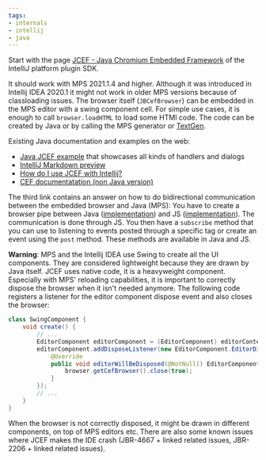 ```yaml
---
tags:
- internals
- intellij
- java
---
```



Start with the page [JCEF - Java Chromium Embedded Framework](https://plugins.jetbrains.com/docs/intellij/jcef.html) of the IntelliJ platform plugin SDK.

It should work with MPS 2021.1.4 and higher. Although it was introduced in Intellij IDEA 2020.1 it might not work in older MPS versions
because of classloading issues. The browser itself (`JBCefBrowser`) can be embedded in the MPS editor with a swing component cell.
For simple use cases, it is enough to call `browser.loadHTML` to load some HTMl code. The code can be created by Java or by
calling the MPS generator or [TextGen](http://localhost:8000/mps-platform-docs/aspects/textgen).

Existing Java documentation and examples on the web:

- [Java JCEF example](https://github.com/viglucci/app-jcef-example) that showcases all kinds of handlers and dialogs
- [IntelliJ Markdown preview](https://github.com/JetBrains/intellij-community/blob/master/plugins/markdown/core/src/org/intellij/plugins/markdown/ui/preview/jcef/MarkdownJCEFHtmlPanel.kt)
- [How do I use JCEF with Intellij?](https://stackoverflow.com/questions/65480681/how-do-i-use-jcef-with-intellij)
- [CEF documentatation (non Java version)](https://bitbucket.org/chromiumembedded/cef/wiki/Home)

The third link contains an answer on how to do bidirectional communication between the embedded browser and Java (MPS): You have
to create a browser pipe between Java ([implementation](https://github.com/xm-online/xm-online-idea-plugin/blob/cf85d39901af4d89ba8b7bd5099d3ec25b49af27/src/main/kotlin/com/icthh/xm/actions/WebDialog.kt#L138)) and JS ([implementation](https://github.com/xm-online/xm-online-idea-plugin/blob/5d511177394067d87f68e50898f0d631adb5dbd8/src/main/webapp/src/index.html)). The communication is done through JS. You then have a `subscribe` method that you can use to
listening to events posted through a specific tag or create an event using the `post` method. These methods are available in Java and JS.

**Warning**: MPS and the Intellij IDEA use Swing to create all the UI components. They are considered lightweight because they 
are drawn by Java itself. JCEF uses native code, it is a heavyweight component. Especially with MPS' reloading capabilities, it is important to correctly dispose the browser when it isn't needed anymore. The following code registers a listener for the editor component
dispose event and also closes the browser:

```java
class SwingComponent {
    void create() {
        // ...
        EditorComponent editorComponent = (EditorComponent) editorContext.getEditorComponent();
        editorComponent.addDisposeListener(new EditorComponent.EditorDisposeListener() {
            @Override
            public void editorWillBeDisposed(@NotNull() EditorComponent p1) {
                browser.getCefBrowser().close(true);
            }
        });
        // ...
    }   
}
```

When the browser is not correctly disposed, it might be drawn in different components, on top of MPS editors etc. There are also
some known issues where JCEF makes the IDE crash (JBR-4667 + linked related issues, JBR-2206 + linked related issues).  